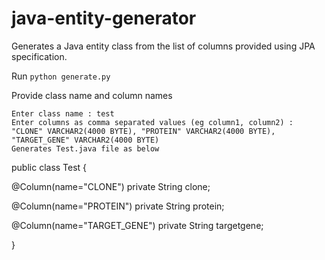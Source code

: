 # java-entity-generator

Generates a Java entity class from the list of columns provided using JPA specification.

Run `python generate.py`

Provide class name and column names

```
Enter class name : test
Enter columns as comma separated values (eg column1, column2) : "CLONE" VARCHAR2(4000 BYTE), "PROTEIN" VARCHAR2(4000 BYTE), "TARGET_GENE" VARCHAR2(4000 BYTE)
Generates Test.java file as below

```

public class Test {

@Column(name="CLONE")
private String clone;

@Column(name="PROTEIN")
private String protein;

@Column(name="TARGET_GENE")
private String targetgene;

}

```

```
